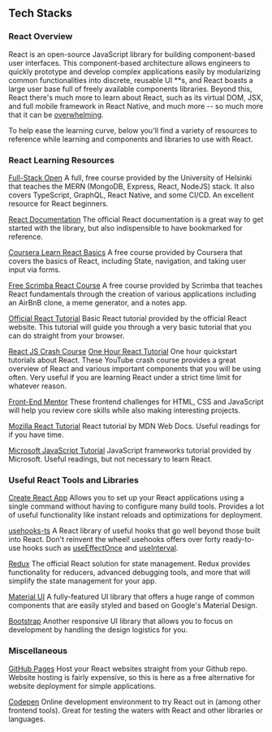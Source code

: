 ## Tech Stacks

### React Overview
React is an open-source JavaScript library for building component-based user interfaces. This component-based architecture allows engineers to quickly prototype and develop complex applications easily by modularizing common functionalities into discrete, reusable UI **s, and React boasts a large user base full of freely available components libraries. Beyond this, React there's much more to learn about React, such as its virtual DOM, JSX, and full mobile framework in React Native, and much more -- so much more that it can be [overwhelming](https://auth0.com/blog/how-to-manage-javascript-fatigue/). 

To help ease the learning curve, below you'll find a variety of resources to reference while learning and components and libraries to use with React. 

### React Learning Resources 

[Full-Stack Open](https://fullstackopen.com/)
A full, free course provided by the University of Helsinki that teaches the MERN (MongoDB, Express, React, NodeJS) stack. It also covers TypeScript, GraphQL, React Native, and some CI/CD. An excellent resource for React beginners.

[React Documentation](https://react.dev/)
The official React documentation is a great way to get started with the library, but also indispensible to have bookmarked for reference.

[Coursera Learn React Basics](https://www.coursera.org/learn/react-basics)
A free course provided by Coursera that covers the basics of React, including State, navigation, and taking user input via forms.

[Free Scrimba React Course](https://scrimba.com/learn/learnreact)
A free course provided by Scrimba that teaches React fundamentals through the creation of various applications including an AirBnB clone, a meme generator, and a notes app.

[Official React Tutorial](https://reactjs.org/tutorial/tutorial.html)
Basic React tutorial provided by the official React website. This tutorial will guide you through a very basic tutorial that you can do straight from your browser. 

[React JS Crash Course](https://www.youtube.com/watch?v=w7ejDZ8SWv8)
[One Hour React Tutorial](https://www.youtube.com/watch?v=b9eMGE7QtTk)
One hour quickstart tutorials about React. These YouTube crash course provides a great overview of React and various important components that you will be using often. Very useful if you are learning React under a strict time limit for whatever reason.

[Front-End Mentor](https://www.frontendmentor.io/)
These frontend challenges for HTML, CSS and JavaScript will help you review core skills while also making interesting projects.

[Mozilla React Tutorial](https://developer.mozilla.org/en-US/docs/Learn/Tools_and_testing/Client-side_JavaScript_frameworks/React_getting_started)
React tutorial by MDN Web Docs. Useful readings for if you have time.

[Microsoft JavaScript Tutorial](https://learn.microsoft.com/en-us/windows/dev-environment/javascript/)
JavaScript frameworks tutorial provided by Microsoft. Useful readings, but not necessary to learn React. 

### Useful React Tools and Libraries

[Create React App](https://create-react-app.dev/)
Allows you to set up your React applications using a single command without having to configure many build tools. Provides a lot of useful functionality like instant reloads and optimizations for deployment. 

[usehooks-ts](https://usehooks-ts.com/)
A React library of useful hooks that go well beyond those built into React. Don't reinvent the wheel! usehooks offers over forty ready-to-use hooks such as [useEffectOnce](https://usehooks-ts.com/react-hook/use-effect-once) and [useInterval](https://usehooks-ts.com/react-hook/use-interval). 

[Redux](https://redux.js.org/)
The official React solution for state management. Redux provides functionality for reducers, advanced debugging tools, and more that will simplify the state management for your app.

[Material UI](https://mui.com/material-ui/)
A fully-featured UI library that offers a huge range of common components that are easily styled and based on Google's Material Design.

[Bootstrap](https://getbootstrap.com/)
Another responsive UI library that allows you to focus on development by handling the design logistics for you.  

### Miscellaneous

[GitHub Pages](https://pages.github.com/)
Host your React websites straight from your Github repo. Website hosting is fairly expensive, so this is here as a free alternative for website deployment for simple applications.

[Codepen](https://codepen.io/)
Online development environment to try React out in (among other frontend tools). Great for testing the waters with React and other libraries or languages.

